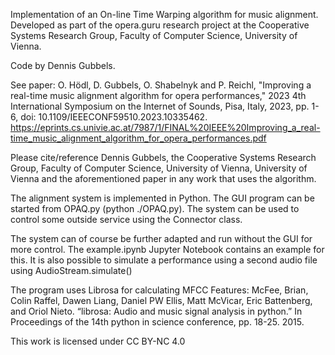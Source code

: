 Implementation of an On-line Time Warping algorithm for music alignment.
Developed as part of the opera.guru research project at the Cooperative Systems Research Group, Faculty of Computer Science, University of Vienna.

Code by Dennis Gubbels.

See paper:
O. Hödl, D. Gubbels, O. Shabelnyk and P. Reichl, "Improving a real-time music alignment algorithm for opera performances," 2023 4th International Symposium on the Internet of Sounds, Pisa, Italy, 2023, pp. 1-6, doi: 10.1109/IEEECONF59510.2023.10335462.\
https://eprints.cs.univie.ac.at/7987/1/FINAL%20IEEE%20Improving_a_real-time_music_alignment_algorithm_for_opera_performances.pdf


Please cite/reference Dennis Gubbels, the Cooperative Systems Research Group, Faculty of Computer Science, University of Vienna, University of Vienna and the aforementioned paper in any work that uses the algorithm.

The alignment system is implemented in Python.
The GUI program can be started from OPAQ.py (python ./OPAQ.py).
The system can be used to control some outside service using the Connector class.

The system can of course be further adapted and run without the GUI for more control.
The example.ipynb Jupyter Notebook contains an example for this.
It is also possible to simulate a performance using a second audio file using AudioStream.simulate()

The program uses Librosa for calculating MFCC Features:
McFee, Brian, Colin Raffel, Dawen Liang, Daniel PW Ellis, Matt McVicar, Eric Battenberg, and Oriol Nieto. “librosa: Audio and music signal analysis in python.” In Proceedings of the 14th python in science conference, pp. 18-25. 2015.

This work is licensed under CC BY-NC 4.0 
